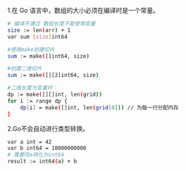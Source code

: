 1.在 Go 语言中，数组的大小必须在编译时是一个常量。
```bash
# 编译不通过 数组长度不能使用变量
size := len(arr) + 1
var sum [size]int64

#使用make创建切片
sum := make([]int64, size)

#创建二维切片
sum := make([][2]int64, size)

#二维长度为变量时：
dp := make([][]int, len(grid))
for i := range dp {
    dp[i] = make([]int, len(grid[0])) // 为每一行分配内存
}
```

2.Go不会自动进行类型转换。
```bash
var a int = 42
var b int64 = 10000000000
# 需要将a转化为int64
result := int64(a) + b
```